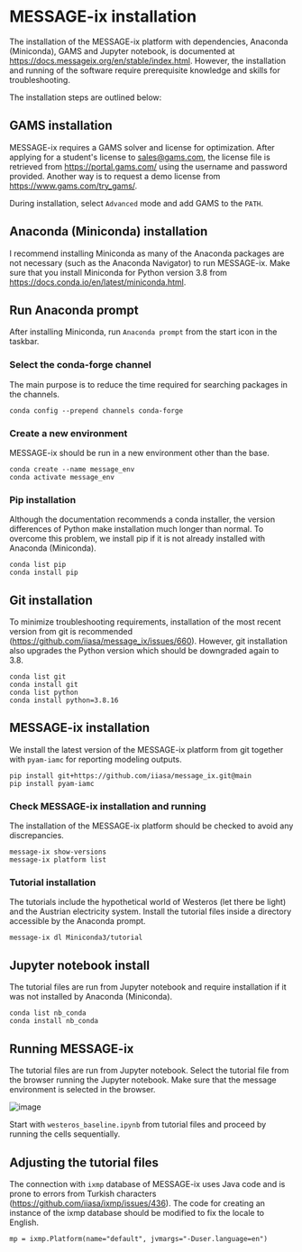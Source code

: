 # MESSAGE-ix installation

The installation of the MESSAGE-ix platform with dependencies, Anaconda (Miniconda), GAMS and Jupyter notebook, is documented at https://docs.messageix.org/en/stable/index.html. However, the installation and running of the software require prerequisite knowledge and skills for troubleshooting.

The installation steps are outlined below:

## GAMS installation

MESSAGE-ix requires a GAMS solver and license for optimization. After applying for a student's license to sales@gams.com, the license file is retrieved from https://portal.gams.com/ using the username and password provided. Another way is to request a demo license from https://www.gams.com/try_gams/.

During installation, select `Advanced` mode and add GAMS to the `PATH`. 

## Anaconda (Miniconda) installation

I recommend installing Miniconda as many of the Anaconda packages are not necessary (such as the Anaconda Navigator) to run MESSAGE-ix. Make sure that you install Miniconda for Python version 3.8 from https://docs.conda.io/en/latest/miniconda.html. 

## Run Anaconda prompt

After installing Miniconda, run `Anaconda prompt` from the start icon in the taskbar. 

### Select the conda-forge channel

The main purpose is to reduce the time required for searching packages in the channels.

```
conda config --prepend channels conda-forge
```

### Create a new environment

MESSAGE-ix should be run in a new environment other than the base.

``` 
conda create --name message_env
conda activate message_env
```

### Pip installation

Although the documentation recommends a conda installer, the version differences of Python make installation much longer than normal. To overcome this problem, we install pip if it is not already installed with Anaconda (Miniconda).

```
conda list pip
conda install pip
```

## Git installation

To minimize troubleshooting requirements, installation of the most recent version from git is recommended (https://github.com/iiasa/message_ix/issues/660). However, git installation also upgrades the Python version which should be downgraded again to 3.8.

```
conda list git
conda install git
conda list python
conda install python=3.8.16
```

## MESSAGE-ix installation

We install the latest version of the MESSAGE-ix platform from git together with ```pyam-iamc``` for reporting modeling outputs.

```
pip install git+https://github.com/iiasa/message_ix.git@main
pip install pyam-iamc
```

### Check MESSAGE-ix installation and running

The installation of the MESSAGE-ix platform should be checked to avoid any discrepancies.

```
message-ix show-versions
message-ix platform list
```

### Tutorial installation

The tutorials include the hypothetical world of Westeros (let there be light) and the Austrian electricity system. Install the tutorial files inside a directory accessible by the Anaconda prompt.

```
message-ix dl Miniconda3/tutorial
```

## Jupyter notebook install

The tutorial files are run from Jupyter notebook and require installation if it was not installed by Anaconda (Miniconda).

```
conda list nb_conda
conda install nb_conda
```

## Running MESSAGE-ix

The tutorial files are run from Jupyter notebook. Select the tutorial file from the browser running the Jupyter notebook. Make sure that the message environment is selected in the browser.

![image](https://user-images.githubusercontent.com/49947264/236202278-72ffb47f-6ad0-4e60-a962-4ca89f75c1af.png)

Start with ```westeros_baseline.ipynb``` from tutorial files and proceed by running the cells sequentially. 

## Adjusting the tutorial files

The connection with ```ixmp``` database of MESSAGE-ix uses Java code and is prone to errors from Turkish characters (https://github.com/iiasa/ixmp/issues/436). The code for creating an instance of the ixmp database should be modified to fix the locale to English.

```
mp = ixmp.Platform(name="default", jvmargs="-Duser.language=en")
```
